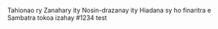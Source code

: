 Tahionao ry Zanahary ity Nosin-drazanay ity
Hiadana sy ho finaritra e
Sambatra tokoa izahay
#1234
test
